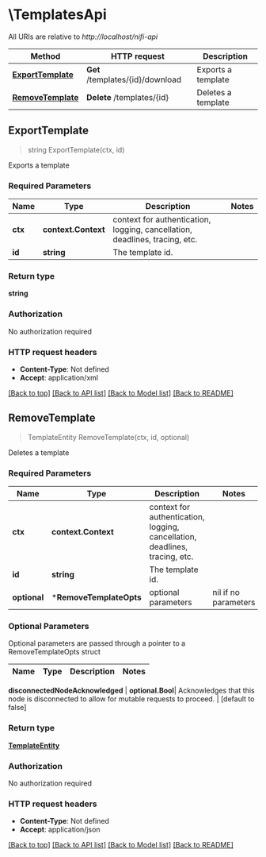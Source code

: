 # \TemplatesApi

All URIs are relative to *http://localhost/nifi-api*

Method | HTTP request | Description
------------- | ------------- | -------------
[**ExportTemplate**](TemplatesApi.md#ExportTemplate) | **Get** /templates/{id}/download | Exports a template
[**RemoveTemplate**](TemplatesApi.md#RemoveTemplate) | **Delete** /templates/{id} | Deletes a template



## ExportTemplate

> string ExportTemplate(ctx, id)

Exports a template

### Required Parameters


Name | Type | Description  | Notes
------------- | ------------- | ------------- | -------------
**ctx** | **context.Context** | context for authentication, logging, cancellation, deadlines, tracing, etc.
**id** | **string**| The template id. | 

### Return type

**string**

### Authorization

No authorization required

### HTTP request headers

- **Content-Type**: Not defined
- **Accept**: application/xml

[[Back to top]](#) [[Back to API list]](../README.md#documentation-for-api-endpoints)
[[Back to Model list]](../README.md#documentation-for-models)
[[Back to README]](../README.md)


## RemoveTemplate

> TemplateEntity RemoveTemplate(ctx, id, optional)

Deletes a template

### Required Parameters


Name | Type | Description  | Notes
------------- | ------------- | ------------- | -------------
**ctx** | **context.Context** | context for authentication, logging, cancellation, deadlines, tracing, etc.
**id** | **string**| The template id. | 
 **optional** | ***RemoveTemplateOpts** | optional parameters | nil if no parameters

### Optional Parameters

Optional parameters are passed through a pointer to a RemoveTemplateOpts struct


Name | Type | Description  | Notes
------------- | ------------- | ------------- | -------------

 **disconnectedNodeAcknowledged** | **optional.Bool**| Acknowledges that this node is disconnected to allow for mutable requests to proceed. | [default to false]

### Return type

[**TemplateEntity**](TemplateEntity.md)

### Authorization

No authorization required

### HTTP request headers

- **Content-Type**: Not defined
- **Accept**: application/json

[[Back to top]](#) [[Back to API list]](../README.md#documentation-for-api-endpoints)
[[Back to Model list]](../README.md#documentation-for-models)
[[Back to README]](../README.md)

